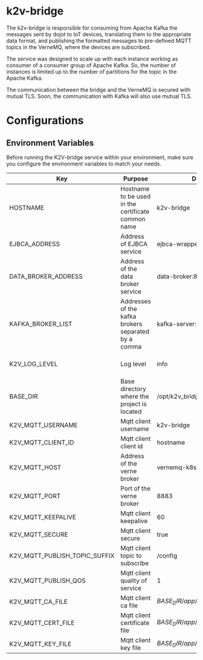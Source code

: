 # **k2v-bridge**

The k2v-bridge is responsible for consuming from Apache Kafka the messages sent by dojot to IoT devices, translating them to the appropriate data format, and publishing the formatted messages to pre-defined MQTT topics in the VerneMQ, where the devices are subscribed.

The service was designed to scale up with each instance working as consumer of a consumer group of Apache Kafka. So, the number of instances is limited up to the number of partitions for the topic in the Apache Kafka.

The communication between the bridge and the VerneMQ is secured with mutual TLS. Soon, the communication with Kafka will also use mutual TLS.

# **Configurations**

## **Environment Variables**

Before running the K2V-bridge service within your environment, make sure you configure the environment variables to match your needs.

Key                      | Purpose                                                             | Default Value       | Valid Values   |
------------------------ | ------------------------------------------------------------------- | ------------------- | -------------- |
HOSTNAME                 | Hostname to be used in the certificate common name                  | k2v-bridge          | hostname/IP    |
EJBCA_ADDRESS            | Address of EJBCA service                                            | ejbca-wrapper:5583  | hostname/IP:port |
DATA_BROKER_ADDRESS      | Address of the data broker service                                  | data-broker:80      | hostname/IP:port |
KAFKA_BROKER_LIST        | Addresses of the kafka brokers separated by a comma                 | kafka-server:9092   | hostname/IP:port |
K2V_LOG_LEVEL            | Log level                                                           | info                | silly, debug, verbose, http, info, warning, error       |
BASE_DIR                 | Base directory where the project is located                         | /opt/k2v_bridge     | string         |
K2V_MQTT_USERNAME        | Mqtt client username                                                | k2v-bridge          | string         |
K2V_MQTT_CLIENT_ID       | Mqtt client client id                                               | hostname            | string         |
K2V_MQTT_HOST            | Address of the verne broker                                         | vernemq-k8s         | hostname/IP:port |
K2V_MQTT_PORT            | Port of the verne broker                                            | 8883                | integer        |
K2V_MQTT_KEEPALIVE       | Mqtt client keepalive                                               | 60                  | integer        |
K2V_MQTT_SECURE          | Mqtt client secure                                                  | true                | boolean/string/integer  |
K2V_MQTT_PUBLISH_TOPIC_SUFFIX   | Mqtt client topic to subscribe                               | /config             | string                   |
K2V_MQTT_PUBLISH_QOS     | Mqtt client quality of service                                      | 1                   | integer                  |
K2V_MQTT_CA_FILE         | Mqtt client ca file                                                 | ${BASE_DIR}/app/verne/${HOSTNAME}.ca | string  |
K2V_MQTT_CERT_FILE       | Mqtt client certificate file                                        | ${BASE_DIR}/app/verne/${HOSTNAME}.crt| string  |
K2V_MQTT_KEY_FILE        | Mqtt client key file                                                | ${BASE_DIR}/app/verne/${HOSTNAME}.key| string  |